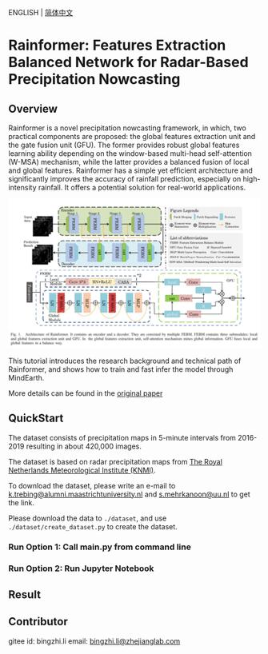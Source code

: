 ENGLISH | [简体中文](README_CN.md)

# Rainformer: Features Extraction Balanced Network for Radar-Based Precipitation Nowcasting

## Overview

Rainformer is a novel precipitation nowcasting framework, in which, two practical components are proposed: the global features extraction unit and the gate fusion unit (GFU). The former provides robust global features learning ability depending on the window-based multi-head self-attention (W-MSA) mechanism, while the latter provides a balanced fusion of local and global features. Rainformer has a simple yet efficient architecture and significantly improves the accuracy of rainfall prediction, especially on high-intensity rainfall. It offers a potential solution for real-world applications. 

![rainformer](images/architecture.JPG)

This tutorial introduces the research background and technical path of Rainformer, and shows how to train and fast infer the model through MindEarth.

More details can be found in the [original paper](https://ieeexplore.ieee.org/abstract/document/9743916)

## QuickStart

The dataset consists of precipitation maps in 5-minute intervals from 2016-2019 resulting in about 420,000 images.

The dataset is based on radar precipitation maps from [The Royal Netherlands Meteorological Institute (KNMI)](https://www.knmi.nl/over-het-knmi/about).

To download the dataset, please write an e-mail to [k.trebing@alumni.maastrichtuniversity.nl](k.trebing@alumni.maastrichtuniversity.nl) and [s.mehrkanoon@uu.nl](s.mehrkanoon@uu.nl) to get the link.

Please download the data to `./dataset`, and use `./dataset/create_dataset.py` to create the dataset.

### Run Option 1: Call main.py from command line

### Run Option 2: Run Jupyter Notebook

## Result

## Contributor

gitee id: bingzhi.li
email: bingzhi.li@zhejianglab.com
